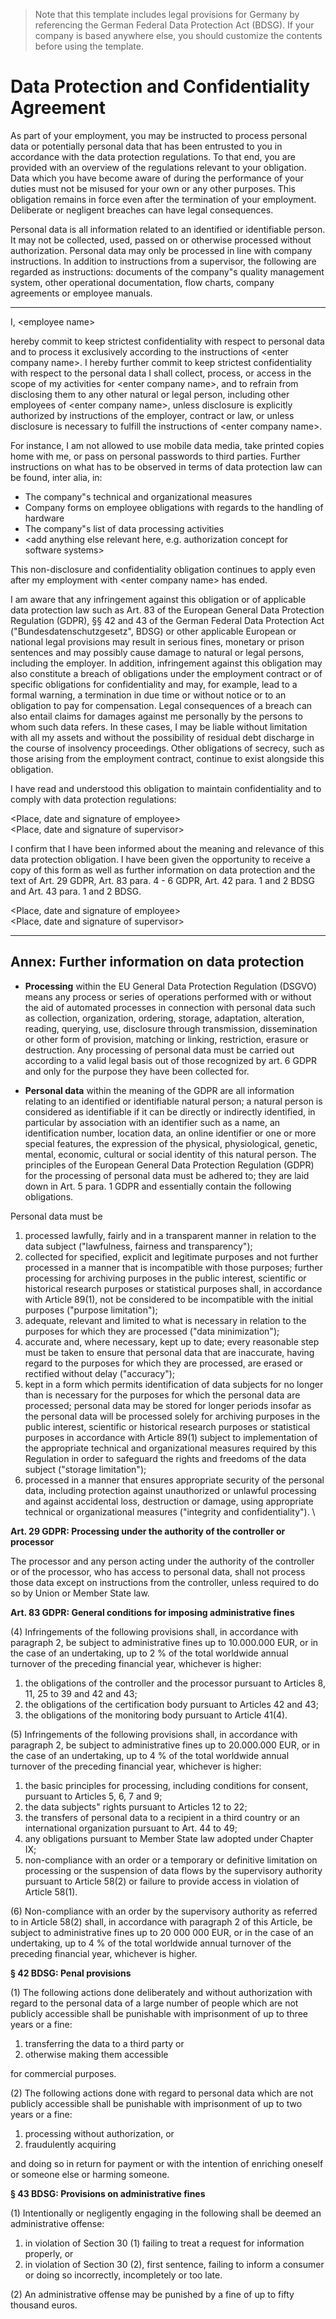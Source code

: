 > Note that this template includes legal provisions for Germany by referencing the German Federal Data
> Protection Act (BDSG). If your company is based anywhere else, you should customize the contents before
> using the template.

# Data Protection and Confidentiality Agreement

As part of your employment, you may be instructed to process personal data or potentially personal data that
has been entrusted to you in accordance with the data protection regulations. To that end, you are provided
with an overview of the regulations relevant to your obligation. Data which you have become aware of during
the performance of your duties must not be misused for your own or any other purposes. This obligation remains
in force even after the termination of your employment. Deliberate or negligent breaches can have legal
consequences.

Personal data is all information related to an identified or identifiable person. It may not be collected,
used, passed on or otherwise processed without authorization. Personal data may only be processed in line with
company instructions. In addition to instructions from a supervisor, the following are regarded as
instructions: documents of the company"s quality management system, other operational documentation, flow
charts, company agreements or employee manuals.

***

I, \<employee name\>

hereby commit to keep strictest confidentiality with respect to personal data and to process it exclusively
according to the instructions of \<enter company name\>. I hereby further commit to keep strictest
confidentiality with respect to the personal data I shall collect, process, or access in the scope of my
activities for \<enter company name\>, and to refrain from disclosing them to any other natural or legal
person, including other employees of \<enter company name\>, unless disclosure is explicitly authorized by
instructions of the employer, contract or law, or unless disclosure is necessary to fulfill the instructions
of \<enter company name\>.

For instance, I am not allowed to use mobile data media, take printed copies home with me, or pass on personal
passwords to third parties. Further instructions on what has to be observed in terms of data protection law
can be found, inter alia, in:

* The company"s technical and organizational measures
* Company forms on employee obligations with regards to the handling of hardware
* The company"s list of data processing activities
* \<add anything else relevant here, e.g. authorization concept for software systems\>

This non-disclosure and confidentiality obligation continues to apply even after my employment with \<enter
company name\> has ended.

I am aware that any infringement against this obligation or of applicable data protection law such as Art. 83
of the European General Data Protection Regulation (GDPR), §§ 42 and 43 of the German Federal Data Protection
Act ("Bundesdatenschutzgesetz", BDSG) or other applicable European or national legal provisions may result in
serious fines, monetary or prison sentences and may possibly cause damage to natural or legal persons,
including the employer. In addition, infringement against this obligation may also constitute a breach of
obligations under the employment contract or of specific obligations for confidentiality and may, for example,
lead to a formal warning, a termination in due time or without notice or to an obligation to pay for
compensation. Legal consequences of a breach can also entail claims for damages against me personally by the
persons to whom such data refers. In these cases, I may be liable without limitation with all my assets and
without the possibility of residual debt discharge in the course of insolvency proceedings. Other obligations
of secrecy, such as those arising from the employment contract, continue to exist alongside this obligation.

I have read and understood this obligation to maintain confidentiality and to comply with data protection
regulations:

\<Place, date and signature of employee\>\
\<Place, date and signature of supervisor\>

I confirm that I have been informed about the meaning and relevance of this data protection obligation. I have
been given the opportunity to receive a copy of this form as well as further information on data protection
and the text of Art. 29 GDPR, Art. 83 para. 4 - 6 GDPR, Art. 42 para. 1 and 2 BDSG and Art. 43 para. 1 and 2
BDSG.

\<Place, date and signature of employee\>\
\<Place, date and signature of supervisor\>

---

## Annex: Further information on data protection

* **Processing** within the EU General Data Protection Regulation (DSGVO) means any process or series of
  operations performed with or without the aid of automated processes in connection with personal data such as
  collection, organization, ordering, storage, adaptation, alteration, reading, querying, use, disclosure
  through transmission, dissemination or other form of provision, matching or linking, restriction, erasure or
  destruction. Any processing of personal data must be carried out according to a valid legal basis out of
  those recognized by art. 6 GDPR and only for the purpose they have been collected for.

* **Personal data** within the meaning of the GDPR are all information relating to an identified or
  identifiable natural person; a natural person is considered as identifiable if it can be directly or
  indirectly identified, in particular by association with an identifier such as a name, an identification
  number, location data, an online identifier or one or more special features, the expression of the physical,
  physiological, genetic, mental, economic, cultural or social identity of this natural person. The principles
  of the European General Data Protection Regulation (GDPR) for the processing of personal data must be
  adhered to; they are laid down in Art. 5 para. 1 GDPR and essentially contain the following obligations.

Personal data must be

1. processed lawfully, fairly and in a transparent manner in relation to the data subject ("lawfulness,
   fairness and transparency");
2. collected for specified, explicit and legitimate purposes and not further processed in a manner that is
   incompatible with those purposes; further processing for archiving purposes in the public interest,
   scientific or historical research purposes or statistical purposes shall, in accordance with Article 89(1),
   not be considered to be incompatible with the initial purposes ("purpose limitation");
3. adequate, relevant and limited to what is necessary in relation to the purposes for which they are
   processed ("data minimization");
4. accurate and, where necessary, kept up to date; every reasonable step must be taken to ensure that personal
   data that are inaccurate, having regard to the purposes for which they are processed, are erased or
   rectified without delay ("accuracy");
5. kept in a form which permits identification of data subjects for no longer than is necessary for the
   purposes for which the personal data are processed; personal data may be stored for longer periods insofar
   as the personal data will be processed solely for archiving purposes in the public interest, scientific or
   historical research purposes or statistical purposes in accordance with Article 89(1) subject to
   implementation of the appropriate technical and organizational measures required by this Regulation in
   order to safeguard the rights and freedoms of the data subject ("storage limitation");
6. processed in a manner that ensures appropriate security of the personal data, including protection against
   unauthorized or unlawful processing and against accidental loss, destruction or damage, using appropriate
   technical or organizational measures ("integrity and confidentiality"). \

**Art. 29 GDPR: Processing under the authority of the controller or processor**

The processor and any person acting under the authority of the controller or of the processor, who has access
to personal data, shall not process those data except on instructions from the controller, unless required to
do so by Union or Member State law.

**Art. 83 GDPR: General conditions for imposing administrative fines**

(4) Infringements of the following provisions shall, in accordance with paragraph 2, be subject to
administrative fines up to 10.000.000 EUR, or in the case of an undertaking, up to 2 % of the total worldwide
annual turnover of the preceding financial year, whichever is higher:

1. the obligations of the controller and the processor pursuant to Articles 8, 11, 25 to 39 and 42 and 43;
2. the obligations of the certification body pursuant to Articles 42 and 43;
3. the obligations of the monitoring body pursuant to Article 41(4).

(5) Infringements of the following provisions shall, in accordance with paragraph 2, be subject to
administrative fines up to 20.000.000 EUR, or in the case of an undertaking, up to 4 % of the total worldwide
annual turnover of the preceding financial year, whichever is higher:

1. the basic principles for processing, including conditions for consent, pursuant to Articles 5, 6, 7 and 9;
2. the data subjects" rights pursuant to Articles 12 to 22;
3. the transfers of personal data to a recipient in a third country or an international organization pursuant
   to Art. 44 to 49;
4. any obligations pursuant to Member State law adopted under Chapter IX;
5. non-compliance with an order or a temporary or definitive limitation on processing or the suspension of
   data flows by the supervisory authority pursuant to Article 58(2) or failure to provide access in violation
   of Article 58(1).

(6) Non-compliance with an order by the supervisory authority as referred to in Article 58(2) shall, in
accordance with paragraph 2 of this Article, be subject to administrative fines up to 20 000 000 EUR, or in
the case of an undertaking, up to 4 % of the total worldwide annual turnover of the preceding financial year,
whichever is higher.

**§ 42 BDSG: Penal provisions**

(1) The following actions done deliberately and without authorization with regard to the personal data of a
large number of people which are not publicly accessible shall be punishable with imprisonment of up to three
years or a fine:

1. transferring the data to a third party or
2. otherwise making them accessible

for commercial purposes.

(2) The following actions done with regard to personal data which are not publicly accessible shall be
punishable with imprisonment of up to two years or a fine:

1. processing without authorization, or
2. fraudulently acquiring

and doing so in return for payment or with the intention of enriching oneself or someone else or harming
someone.

**§ 43 BDSG: Provisions on administrative fines**

(1) Intentionally or negligently engaging in the following shall be deemed an administrative offense:

1. in violation of Section 30 (1) failing to treat a request for information properly, or
2. in violation of Section 30 (2), first sentence, failing to inform a consumer or doing so incorrectly,
   incompletely or too late.

(2) An administrative offense may be punished by a fine of up to fifty thousand euros.
